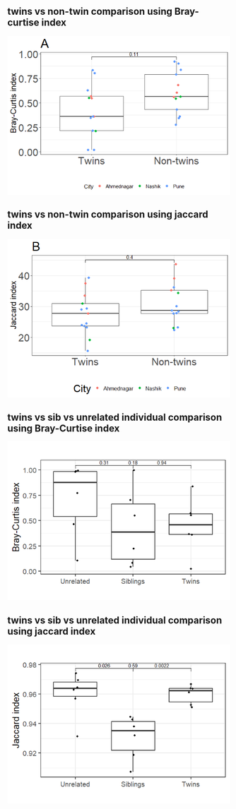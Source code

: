 ## twins vs non-twin comparison using Bray-curtise index

![](comparison_new_files/figure-markdown_strict/TvNTBC-1.png)

## twins vs non-twin comparison using jaccard index

![](comparison_new_files/figure-markdown_strict/TvNTJ-1.png)

## twins vs sib vs unrelated individual comparison using Bray-Curtise index

![](comparison_new_files/figure-markdown_strict/rare-1.png)

## twins vs sib vs unrelated individual comparison using jaccard index

![](comparison_new_files/figure-markdown_strict/TvSvUn-1.png)
